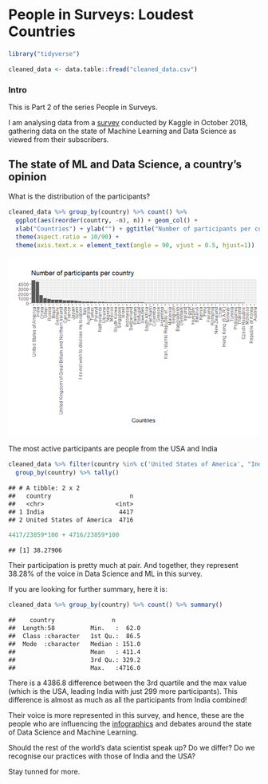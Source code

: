 People in Surveys: Loudest Countries
================

``` r
library("tidyverse")
```

``` r
cleaned_data <- data.table::fread("cleaned_data.csv")
```

### Intro

This is Part 2 of the series People in Surveys.

I am analysing data from a
[survey](https://www.kaggle.com/kaggle/kaggle-survey-2018#multipleChoiceResponses.csv)
conducted by Kaggle in October 2018, gathering data on the state of
Machine Learning and Data Science as viewed from their subscribers.

## The state of ML and Data Science, a country’s opinion

What is the distribution of the participants?

``` r
cleaned_data %>% group_by(country) %>% count() %>% 
  ggplot(aes(reorder(country, -n), n)) + geom_col() +
  xlab("Countries") + ylab("") + ggtitle("Number of participants per country") +
  theme(aspect.ratio = 10/90) +
  theme(axis.text.x = element_text(angle = 90, vjust = 0.5, hjust=1))  
```

![](loudest-countries_files/figure-gfm/unnamed-chunk-3-1.png)<!-- -->

The most active participants are people from the USA and
India

``` r
cleaned_data %>% filter(country %in% c('United States of America', "India")) %>% 
  group_by(country) %>% tally()
```

    ## # A tibble: 2 x 2
    ##   country                      n
    ##   <chr>                    <int>
    ## 1 India                     4417
    ## 2 United States of America  4716

``` r
4417/23859*100 + 4716/23859*100
```

    ## [1] 38.27906

Their participation is pretty much at pair. And together, they represent
38.28% of the voice in Data Science and ML in this survey.

If you are looking for further summary, here it is:

``` r
cleaned_data %>% group_by(country) %>% count() %>% summary()
```

    ##    country                n         
    ##  Length:58          Min.   :  62.0  
    ##  Class :character   1st Qu.:  86.5  
    ##  Mode  :character   Median : 151.0  
    ##                     Mean   : 411.4  
    ##                     3rd Qu.: 329.2  
    ##                     Max.   :4716.0

There is a 4386.8 difference between the 3rd quartile and the max value
(which is the USA, leading India with just 299 more participants). This
difference is almost as much as all the participants from India
combined\!

Their voice is more represented in this survey, and hence, these are the
people who are influencing the
[infographics](https://www.cloudfactory.com/hubfs/02-Contents/5-Infographics/Life-of-Data-Scientist-Infographic.pdf?hsCtaTracking=4ed5fb6f-cb6d-4b5f-971e-3f69697204c2%7C77b4ec9b-262d-4ae4-bab3-8ac3be56a4f8)
and debates around the state of Data Science and Machine Learning.

Should the rest of the world’s data scientist speak up? Do we differ? Do
we recognise our practices with those of India and the USA?

Stay tunned for more.
